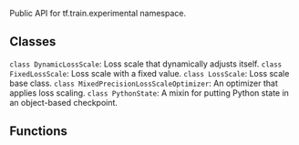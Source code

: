 Public API for tf.train.experimental namespace.
## Classes
`class DynamicLossScale`: Loss scale that dynamically adjusts itself.
`class FixedLossScale`: Loss scale with a fixed value.
`class LossScale`: Loss scale base class.
`class MixedPrecisionLossScaleOptimizer`: An optimizer that applies loss scaling.
`class PythonState`: A mixin for putting Python state in an object-based checkpoint.
## Functions

